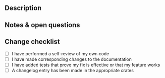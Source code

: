 ## Description

<!--
Please write a summary of your changes and why you made them.
This section will appear as the commit message after merging.
Please craft it accordingly.
For a quick primer on good commit mesages, check out this blog post: https://cbea.ms/git-commit/

Please include any relevant issues in here, for example:

Related https://github.com/libp2p/rust-libp2p/issues/ABCD.
Fixes https://github.com/libp2p/rust-libp2p/issues/XYZ.
-->

## Notes & open questions

<!--
Any notes, remarks or open questions you have to make about the PR which don't need to go into the final commits messages.
-->

## Change checklist

<!-- Please add a Changelog entry in the appropriate crates and bump the crate versions if needed. See <https://github.com/libp2p/rust-libp2p/blob/master/docs/release.md#development-between-releases>-->

- [ ] I have performed a self-review of my own code
- [ ] I have made corresponding changes to the documentation
- [ ] I have added tests that prove my fix is effective or that my feature works
- [ ] A changelog entry has been made in the appropriate crates
